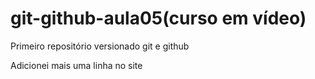 # git-github-aula05(curso em vídeo)
 Primeiro repositório versionado git e github

Adicionei mais uma linha no site
